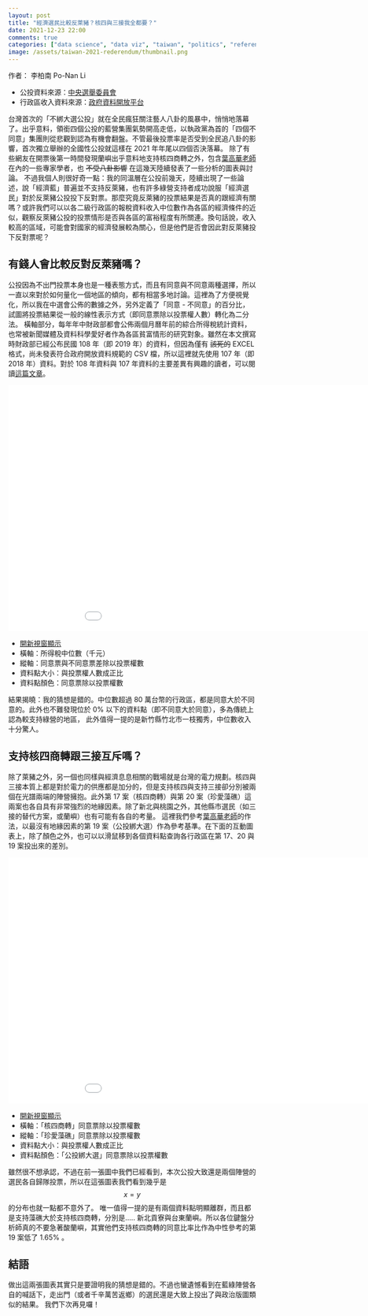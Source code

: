 ```yaml
---
layout: post
title: "經濟選民比較反萊豬？核四與三接我全都要？"
date: 2021-12-23 22:00
comments: true
categories: ["data science", "data viz", "taiwan", "politics", "referendum", "potical science"]
image: /assets/taiwan-2021-rederendum/thumbnail.png
---
```


<link rel="stylesheet" href="/assets/css/iframe.css">

作者： 李柏南 Po-Nan Li

- 公投資料來源：[中央選舉委員會](https://www.cec.gov.tw/pc/zh_TW/00/00000000000000000.html)
- 行政區收入資料來源：[政府資料開放平台](https://data.gov.tw/dataset/103066)

台灣首次的「不綁大選公投」就在全民瘋狂關注藝人八卦的風暴中，悄悄地落幕了。出乎意料，領銜四個公投的藍營集團氣勢開高走低，以執政黨為首的「四個不同意」集團則從悲觀到認為有機會翻盤。不管最後投票率是否受到全民追八卦的影響，首次獨立舉辦的全國性公投就這樣在 2021 年年尾以四個否決落幕。
除了有些網友在開票後第一時間發現蘭嶼出乎意料地支持核四商轉之外，包含[葉高華老師](https://www.facebook.com/kohua)在內的一些專家學者，也 ~~不受八卦影響~~ 在這幾天陸續發表了一些分析的圖表與討論。
不過我個人則很好奇一點：我的同溫層在公投前幾天，陸續出現了一些論述，說「經濟藍」普遍並不支持反萊豬，也有許多綠營支持者成功說服「經濟選民」對於反萊豬公投投下反對票。那麼究竟反萊豬的投票結果是否真的跟經濟有關嗎？或許我們可以以各二級行政區的報稅資料收入中位數作為各區的經濟條件的近似，觀察反萊豬公投的投票情形是否與各區的富裕程度有所關連。換句話說，收入較高的區域，可能會對國家的經濟發展較為關心，但是他們是否會因此對反萊豬投下反對票呢？

## 有錢人會比較反對反萊豬嗎？

公投因為不出門投票本身也是一種表態方式，而且有同意與不同意兩種選擇，所以一直以來對於如何量化一個地區的傾向，都有相當多地討論。這裡為了方便視覺化，所以我在中選會公佈的數據之外，另外定義了「同意 - 不同意」的百分比，試圖將投票結果從一般的線性表示方式（即同意票除以投票權人數）轉化為二分法。
橫軸部分，每年年中財政部都會公佈兩個月曆年前的綜合所得稅統計資料，也常被新聞媒體及資料科學愛好者作為各區貧富情形的研究對象。雖然在本文撰寫時財政部已經公布民國 108 年（即 2019 年）的資料，但因為僅有 ~~該死的~~ EXCEL 格式，尚未發表符合政府開放資料規範的 CSV 檔，所以這裡就先使用 107 年（即 2018 年）資料。對於 108 年資料與 107 年資料的主要差異有興趣的讀者，可以閱讀[這篇文章](https://www.storm.mg/lifestyle/3817112)。


<iframe frameborder="0" scrolling="no" height="500" width="1000" src="/assets/taiwan-2021-referendum/18.html"></iframe>

- [開新視窗顯示](/assets/taiwan-2021-referendum/18.html)
- 橫軸：所得稅中位數（千元）
- 縱軸：同意票與不同意票差除以投票權數
- 資料點大小：與投票權人數成正比
- 資料點顏色：同意票除以投票權數

結果揭曉：我的猜想是錯的。中位數超過 80 萬台幣的行政區，都是同意大於不同意的。此外也不難發現位於 0% 以下的資料點（即不同意大於同意），多為傳統上認為較支持綠營的地區，
此外值得一提的是新竹縣竹北市一枝獨秀，中位數收入十分驚人。


## 支持核四商轉跟三接互斥嗎？

除了萊豬之外，另一個也同樣與經濟息息相關的戰場就是台灣的電力規劃。核四與三接本質上都是對於電力的供應都是加分的，但是支持核四與支持三接卻分別被兩個在光譜兩端的陣營擁抱。此外第 17 案（核四商轉）與第 20 案（珍愛藻礁）這兩案也各自具有非常強烈的地緣因素。除了新北與桃園之外，其他縣市選民（如三接的替代方案，或蘭嶼）也有可能有各自的考量。
這裡我們參考[葉高華老師](https://www.facebook.com/kohua)的作法，以最沒有地緣因素的第 19 案（公投綁大選）作為參考基準。在下面的互動圖表上，除了顏色之外，也可以以滑鼠移到各個資料點查詢各行政區在第 17、20 與 19 案投出來的差別。

<iframe frameborder="0" scrolling="no" height="500" width="1000" src="/assets/taiwan-2021-referendum/17_vs_20.html"></iframe>

- [開新視窗顯示](/assets/taiwan-2021-referendum/17_vs_20.html)
- 橫軸：「核四商轉」同意票除以投票權數
- 縱軸：「珍愛藻礁」同意票除以投票權數
- 資料點大小：與投票權人數成正比
- 資料點顏色：「公投綁大選」同意票除以投票權數

雖然很不想承認，不過在前一張圖中我們已經看到，本次公投大致還是兩個陣營的選民各自歸隊投票，所以在這張圖表我們看到幾乎是 $$x=y$$ 的分布也就一點都不意外了。
唯一值得一提的是有兩個資料點明顯離群，而且都是支持藻礁大於支持核四商轉，分別是..... 新北貢寮與台東蘭嶼。所以各位鍵盤分析師真的不要急著酸蘭嶼，其實他們支持核四商轉的同意比率比作為中性參考的第 19 案低了 1.65% 。

## 結語

做出這兩張圖表其實只是要證明我的猜想是錯的。不過也蠻遺憾看到在藍綠陣營各自的喊話下，走出門（或者千辛萬苦返鄉）的選民還是大致上投出了與政治版圖類似的結果。
我們下次再見囉！